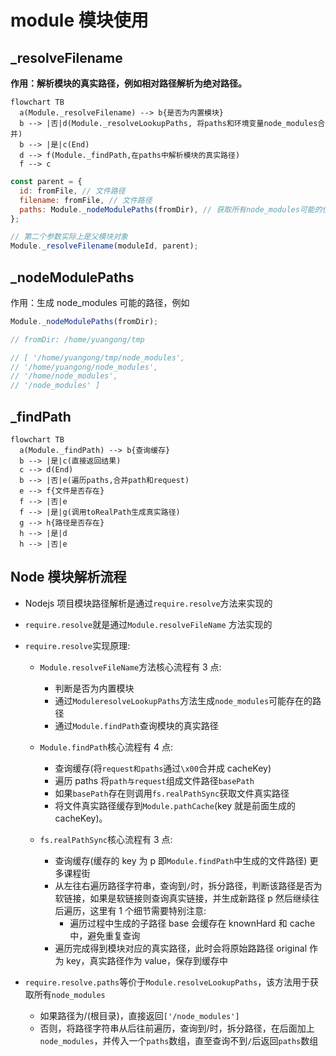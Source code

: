 # module 模块使用

## \_resolveFilename

**作用：解析模块的真实路径，例如相对路径解析为绝对路径。**

```mermaid
flowchart TB
  a(Module._resolveFilename) --> b{是否为内置模块}
  b --> |否|d(Module._resolveLookupPaths, 将paths和环境变量node_modules合并)
  b --> |是|c(End)
  d --> f(Module._findPath,在paths中解析模块的真实路径)
  f --> c
```

```js
const parent = {
  id: fromFile, // 文件路径
  filename: fromFile, // 文件路径
  paths: Module._nodeModulePaths(fromDir), // 获取所有node_modules可能的位置
};

// 第二个参数实际上是父模块对象
Module._resolveFilename(moduleId, parent);
```

## \_nodeModulePaths

作用：生成 node_modules 可能的路径，例如

```js
Module._nodeModulePaths(fromDir);

// fromDir: /home/yuangong/tmp

// [ '/home/yuangong/tmp/node_modules',
// '/home/yuangong/node_modules',
// '/home/node_modules',
// '/node_modules' ]
```

## \_findPath

```mermaid
flowchart TB
  a(Module._findPath) --> b{查询缓存}
  b --> |是|c(直接返回结果)
  c --> d(End)
  b --> |否|e(遍历paths,合并path和request)
  e --> f{文件是否存在}
  f --> |否|e
  f --> |是|g(调用toRealPath生成真实路径)
  g --> h{路径是否存在}
  h --> |是|d
  h --> |否|e
```

## Node 模块解析流程

- Nodejs 项目模块路径解析是通过`require.resolve`方法来实现的
- `require.resolve`就是通过`Module.resolveFileName` 方法实现的
- `require.resolve`实现原理:

  - `Module.resolveFileName`方法核心流程有 3 点:

    - 判断是否为内置模块
    - 通过`ModuleresolveLookupPaths`方法生成`node_modules`可能存在的路径
    - 通过`Module.findPath`查询模块的真实路径

  - `Module.findPath`核心流程有 4 点:

    - 查询缓存(将`request和paths`通过`\x00`合并成 cacheKey)
    - 遍历 paths 将`path与request`组成文件路径`basePath`
    - 如果`basePath`存在则调用`fs.realPathSync`获取文件真实路径
    - 将文件真实路径缓存到`Module.pathCache`(key 就是前面生成的 cacheKey)。

  - `fs.realPathSync`核心流程有 3 点:
    - 查询缓存(缓存的 key 为 p 即`Module.findPath`中生成的文件路径) 更多课程街
    - 从左往右遍历路径字符串，查询到`/`时，拆分路径，判断该路径是否为软链接，如果是软链接则查询真实链接，并生成新路径 p 然后继续往后遍历，这里有 1 个细节需要特别注意:
      - 遍历过程中生成的子路径 base 会缓存在 knownHard 和 cache 中，避免重复查询
    - 遍历完成得到模块对应的真实路径，此时会将原始路路径 original 作为 key，真实路径作为 value，保存到缓存中

- `require.resolve.paths`等价于`Module.resolveLookupPaths`，该方法用于获取所有`node_modules`
  - 如果路径为/(根目录)，直接返回`['/node_modules']`
  - 否则，将路径字符串从后往前遍历，查询到/时，拆分路径，在后面加上`node_modules`，并传入一个`paths`数组，直至查询不到`/`后返回`paths`数组
